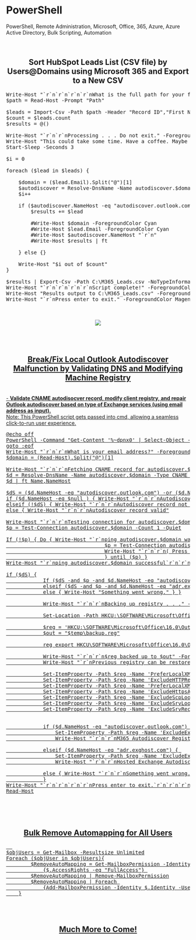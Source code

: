 # PowerShell
PowerShell, Remote Administration, Microsoft, Office, 365, Azure, Azure Active Directory, Bulk Scripting, Automation

<br />

<div align="center">
  <h2>Sort HubSpot Leads List (CSV file) by Users@Domains using Microsoft 365 and Export to a New CSV</h2>
</div>

<pre>
Write-Host "`r`n`r`n`r`n`r`nWhat is the full path for your file? `r`nE.g. C:\leads.csv" -ForegroundColor Magenta
$path = Read-Host -Prompt "Path"

$leads = Import-Csv -Path $path -Header "Record ID","First Name","Last Name","Email","Office Number","Primary Associated Company ID","Associated Company","Record ID - Company","Company name","Cell Number","City","Industry"
$count = $leads.count
$results = @()

Write-Host "`r`n`r`nProcessing . . . Do not exit." -ForegroundColor Magenta
Write-Host "This could take some time. Have a coffee. Maybe a few." -ForegroundColor Cyan
Start-Sleep -Seconds 3

$i = 0

foreach ($lead in $leads) {

    $domain = ($lead.Email).Split("@")[1]
    $autodiscover = Resolve-DnsName -Name autodiscover.$domain -Type CNAME -DnsOnly -QuickTimeout -ErrorAction SilentlyContinue
    $i++

    if ($autodiscover.NameHost -eq "autodiscover.outlook.com") {
        $results += $lead

        #Write-Host $domain -ForegroundColor Cyan
        #Write-Host $lead.Email -ForegroundColor Cyan
        #Write-Host $autodiscover.NameHost "`r`n"
        #Write-Host $results | ft

    } else {}

    Write-Host "$i out of $count"
}

$results | Export-Csv -Path C:\M365_Leads.csv -NoTypeInformation
Write-Host "`r`n`r`n`r`n`r`nScript complete!" -ForegroundColor Magenta
Write-Host "Results output to C:\M365_Leads.csv" -ForegroundColor Cyan
Write-Host "`r`nPress enter to exit." -ForegroundColor Magenta
</pre>

<br />
<br />

<div align="center">
<a href="https://lh3.googleusercontent.com/un87V2kkHHTlXhk6KwKgKygUCrtTzr4L-ikNGoCc5YZUIuBIKzQJ95o-70sTVKmcIQPCG6mBYBkHfLkrkeGp_Brli001wgi2wB-iNWhQa8yFHCb1e97a9eG-S8IKyWBm8Q_pszMfKPY=w2400?source=screenshot.guru" target="_blank"><img src="https://lh3.googleusercontent.com/un87V2kkHHTlXhk6KwKgKygUCrtTzr4L-ikNGoCc5YZUIuBIKzQJ95o-70sTVKmcIQPCG6mBYBkHfLkrkeGp_Brli001wgi2wB-iNWhQa8yFHCb1e97a9eG-S8IKyWBm8Q_pszMfKPY=w2400?source=screenshot.guru" />
</div>

<br />
<br />
<br />
    
  
<div align="center">
  <h2>Break/Fix Local Outlook Autodiscover Malfunction by Validating DNS and Modifying Machine Registry</h2>
</div>
<br />
- <b>Validate CNAME autodisocver record, modify client registry, and repair Outlook autodiscover based on type of Exchange services (using email address as input).</b>
<br />Note: This PowerShell script gets passed into cmd, allowing a seamless click-to-run user experience. 


<pre>
@echo off
PowerShell -Command "Get-Content '%~dpnx0' | Select-Object -Skip 3 | Out-String | Invoke-Expression"
goto :eof
Write-Host "`r`n`r`nWhat is your email address?" -ForegroundColor Cyan
$domain = (Read-Host).Split("@")[1]

Write-Host "`r`n`r`nFetching CNAME record for autodiscover.$domain . . ." -ForegroundColor Cyan
$d = Resolve-DnsName -Name autodiscover.$domain -Type CNAME -DnsOnly -QuickTimeout -ErrorAction SilentlyContinue
$d | ft Name,NameHost

$dS = ($d.NameHost -eq "autodiscover.outlook.com") -or ($d.NameHost -eq "adr.exghost.com")
if ($d.NameHost -eq $null ) { Write-Host "`r`n`r`nAutodiscover record not published. Please contact your administrator or try again." -ForegroundColor Cyan }
elseif (!$dS) { Write-Host "`r`n`r`nAutodiscover record not valid. Please contact your administrator or try again." -ForegroundColor Cyan }
else { Write-Host "`r`n`r`nAutodiscover record valid"

Write-Host "`r`n`r`nTesting connection for autodiscover.$domain . . ." -ForegroundColor Cyan
$p = Test-Connection autodiscover.$domain -Count 1 -Quiet

If (!$p) { Do { Write-Host "`r`nping autodiscover.$domain was NOT successful.`r`nTesting connection again . . ."
                                $p = Test-Connection autodiscover.$domain -Count 1 -Quiet
                                Write-Host "`r`n`r`n( Press Ctrl C to cancel )"
                                } until ($p) }
Write-Host "`r`nping autodiscover.$domain successful`r`n`r`n"

if ($dS) {
            If ($dS -and $p -and $d.NameHost -eq "autodiscover.outlook.com") { Write-Host "No autodiscover issues detected.`r`nMicrosoft 365 Autodiscover Registry Edit is recommended." } 
            elseif ($dS -and $p -and $d.NameHost -eq "adr.exghost.com") { Write-Host "No autodiscover issues detected.`r`nHosted Exchange Autodiscover Registry Edit is recommended." }
            else { Write-Host "Something went wrong." } }

            Write-Host "`r`n`r`nBacking up registry . . ." -ForegroundColor Cyan

            Set-Location -Path HKCU:\SOFTWARE\Microsoft\Office\16.0\Outlook\AutoDiscover

            $reg = 'HKCU:\SOFTWARE\Microsoft\Office\16.0\Outlook\AutoDiscover'
            $out = "$temp\backup.reg"

            reg export HKCU\SOFTWARE\Microsoft\Office\16.0\Outlook\AutoDiscover C:\Temp\backup.reg /y

            Write-Host "`r`n`r`n$reg backed up to $out" -ForegroundColor Cyan 
            Write-Host "`r`nPrevious registry can be restored by double clicking this file to run.`r`nThis will reverse the following registry changes:`r`n`r`n" 

            Set-ItemProperty -Path $reg -Name 'PreferLocalXML' -Value 0
            Set-ItemProperty -Path $reg -Name 'ExcludeHTTPRedirect' -Value 0
            Set-ItemProperty -Path $reg -Name 'PreferLocalXML' -Value 1
            Set-ItemProperty -Path $reg -Name 'ExcludeHttpsAutoDiscoverDomain' -Value 1
            Set-ItemProperty -Path $reg -Name 'ExcludeScpLookup' -Value 1
            Set-ItemProperty -Path $reg -Name 'ExcludeSrvLookup' -Value 1
            Set-ItemProperty -Path $reg -Name 'ExcludeSrvRecord' -Value 1


            if ($d.NameHost -eq "autodiscover.outlook.com") { 
                Set-ItemProperty -Path $reg -Name 'ExcludeExplicitO365Endpoint' -Value 0
                Write-Host "`r`n`r`nM365 Autodiscover Registry Edit successfully executed.`r`n`r`nProgram complete." -ForegroundColor Cyan }

            elseif ($d.NameHost -eq "adr.exghost.com") { 
                Set-ItemProperty -Path $reg -Name 'ExcludeExplicitO365Endpoint' -Value 1
                Write-Host "`r`n`r`nHosted Exchange Autodiscover Registry Edit successfully executed.`r`n`r`nProgram complete." -ForegroundColor Cyan }

            else { Write-Host "`r`n`r`nSomething went wrong. Please terminate this program." -ForegroundColor Cyan }
            }
Write-Host "`r`n`r`n`r`n`r`nPress enter to exit.`r`n`r`n`r`n" -ForegroundColor Magenta
Read-Host
</pre>
  
  
<br />
<br />
<br />

<div align="center">
<h2>Bulk Remove Automapping for All Users</h2>
</div>
  
<pre>  
$objUsers = Get-Mailbox -Resultsize Unlimited
Foreach ($objUser in $objUsers){
        $RemoveAutoMapping = Get-MailboxPermission -Identity $($objUser.Alias) | Where 
            {$.AccessRights -eq "FullAccess"} 
        $RemoveAutoMapping | Remove-MailboxPermission
        $RemoveAutoMapping | Foreach 
            {Add-MailboxPermission -Identity $.Identity -User $.User -AccessRights:FullAccess -AutoMapping $False}
    }
</pre>

<br/>
<br/>

<div align="center">
  <h2>Much More to Come!</h2>
</div>

